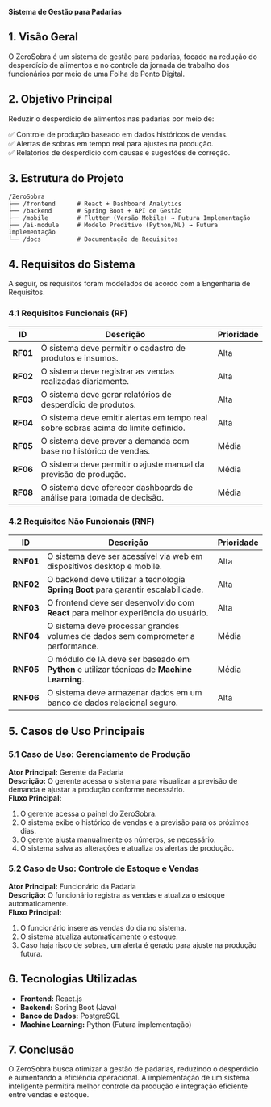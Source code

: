 **Sistema de Gestão para Padarias**  

## **1. Visão Geral**  
O ZeroSobra é um sistema de gestão para padarias, focado na redução do desperdício de alimentos e no controle da jornada de trabalho dos funcionários por meio de uma Folha de Ponto Digital.

## **2. Objetivo Principal**  
Reduzir o desperdício de alimentos nas padarias por meio de:  

✅ Controle de produção baseado em dados históricos de vendas.  
✅ Alertas de sobras em tempo real para ajustes na produção.  
✅ Relatórios de desperdício com causas e sugestões de correção.  


## **3. Estrutura do Projeto**  
```
/ZeroSobra
├── /frontend      # React + Dashboard Analytics
├── /backend       # Spring Boot + API de Gestão
├── /mobile        # Flutter (Versão Mobile) → Futura Implementação
├── /ai-module     # Modelo Preditivo (Python/ML) → Futura Implementação
└── /docs          # Documentação de Requisitos

```


## **4. Requisitos do Sistema**  
A seguir, os requisitos foram modelados de acordo com a Engenharia de Requisitos.

### **4.1 Requisitos Funcionais (RF)**  
| **ID**  | **Descrição** | **Prioridade** |
|--------|-------------|-------------|
| **RF01** | O sistema deve permitir o cadastro de produtos e insumos. | Alta |
| **RF02** | O sistema deve registrar as vendas realizadas diariamente. | Alta |
| **RF03** | O sistema deve gerar relatórios de desperdício de produtos. | Alta |
| **RF04** | O sistema deve emitir alertas em tempo real sobre sobras acima do limite definido. | Alta |
| **RF05** | O sistema deve prever a demanda com base no histórico de vendas. | Média |
| **RF06** | O sistema deve permitir o ajuste manual da previsão de produção. | Média |
| **RF08** | O sistema deve oferecer dashboards de análise para tomada de decisão. | Média |


### **4.2 Requisitos Não Funcionais (RNF)**  
| **ID**  | **Descrição** | **Prioridade** |
|--------|-------------|-------------|
| **RNF01** | O sistema deve ser acessível via web em dispositivos desktop e mobile. | Alta |
| **RNF02** | O backend deve utilizar a tecnologia **Spring Boot** para garantir escalabilidade. | Alta |
| **RNF03** | O frontend deve ser desenvolvido com **React** para melhor experiência do usuário. | Alta |
| **RNF04** | O sistema deve processar grandes volumes de dados sem comprometer a performance. | Média |
| **RNF05** | O módulo de IA deve ser baseado em **Python** e utilizar técnicas de **Machine Learning**. | Média |
| **RNF06** | O sistema deve armazenar dados em um banco de dados relacional seguro. | Alta |


## **5. Casos de Uso Principais**  
### **5.1 Caso de Uso: Gerenciamento de Produção**  
**Ator Principal:** Gerente da Padaria  
**Descrição:** O gerente acessa o sistema para visualizar a previsão de demanda e ajustar a produção conforme necessário.  
**Fluxo Principal:**  
1. O gerente acessa o painel do ZeroSobra.  
2. O sistema exibe o histórico de vendas e a previsão para os próximos dias.  
3. O gerente ajusta manualmente os números, se necessário.  
4. O sistema salva as alterações e atualiza os alertas de produção.  


### **5.2 Caso de Uso: Controle de Estoque e Vendas**  
**Ator Principal:** Funcionário da Padaria  
**Descrição:** O funcionário registra as vendas e atualiza o estoque automaticamente.  
**Fluxo Principal:**  
1. O funcionário insere as vendas do dia no sistema.  
2. O sistema atualiza automaticamente o estoque.  
3. Caso haja risco de sobras, um alerta é gerado para ajuste na produção futura.  


## **6. Tecnologias Utilizadas**  
- **Frontend:** React.js  
- **Backend:** Spring Boot (Java)  
- **Banco de Dados:** PostgreSQL  
- **Machine Learning:** Python (Futura implementação)  


## **7. Conclusão**  
O ZeroSobra busca otimizar a gestão de padarias, reduzindo o desperdício e aumentando a eficiência operacional. A implementação de um sistema inteligente permitirá melhor controle da produção e integração eficiente entre vendas e estoque.  

